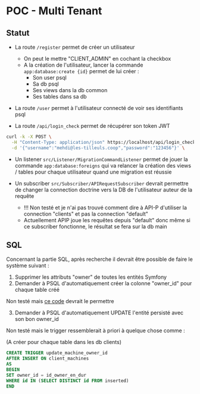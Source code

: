# POC - Multi Tenant

## Statut

- La route `/register` permet de créer un utilisateur
  - On peut le mettre "CLIENT_ADMIN" en cochant la checkbox
  - A la création de l'utilisateur, lancer la commande `app:database:create {id}` permet de lui créer : 
    - Son user psql
    - Sa db psql
    - Ses views dans la db common
    - Ses tables dans sa db

- La route `/user` permet à l'utilisateur connecté de voir ses identifiants psql

- La route `/api/login_check` permet de récupérer son token JWT
```bash
curl -k -X POST \
  -H "Content-Type: application/json" https://localhost/api/login_check \
  -d '{"username":"mehdi@les-tilleuls.coop","password":"123456"}' \
```

- Un listener `src/Listener/MigrationCommandListener` permet de jouer la commande `app:database:foreigns` qui va relancer la création des views / tables pour chaque utilisateur quand une migration est réussie

- Un subscriber `src/Subscriber/APIRequestSubscriber` devrait permettre de changer la connection doctrine vers la DB de l'utilisateur auteur de la requête
  - !!! Non testé et je n'ai pas trouvé comment dire à API-P d'utiliser la connection "clients" et pas la connection "default"
  - Actuellement APIP joue les requêtes depuis "default" donc même si ce subscriber fonctionne, le résultat se fera sur la db main

## SQL
Concernant la partie SQL, après recherche il devrait être possible de faire le système suivant : 
1. Supprimer les attributs "owner" de toutes les entités Symfony
2. Demander à PSQL d'automatiquement créer la colonne "owner_id" pour chaque table créé 

Non testé mais [ce code](https://gist.github.com/Checksum/5942ad6a38e75d71e0a9c0912ac83601) devrait le permettre

3. Demander à PSQL d'automatiquement UPDATE l'entité persisté avec son bon owner_id

Non testé mais le trigger ressemblerait à priori à quelque chose comme :

(A créer pour chaque table dans les db clients)
```sql
CREATE TRIGGER update_machine_owner_id 
AFTER INSERT ON client_machines
AS
BEGIN
SET owner_id = id_owner_en_dur
WHERE id IN (SELECT DISTINCT id FROM inserted)
END
```
